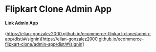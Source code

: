 # Flipkart Clone Admin App

#### Link Admin App

(https://elian-gonzalez2000.github.io/ecommerce-flipkart-clone/admin-app/dist/#/signin)[https://elian-gonzalez2000.github.io/ecommerce-flipkart-clone/admin-app/dist/#/signin]
